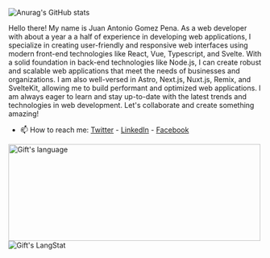 ![Anurag's GitHub stats](https://github-readme-stats.vercel.app/api?username=newbpydev&show_icons=true&theme=radical)

Hello there! My name is Juan Antonio Gomez Pena. As a web developer with about a year a a half of experience in developing web applications, I specialize in creating user-friendly and responsive web interfaces using modern front-end technologies like React, Vue, Typescript, and Svelte. With a solid foundation in back-end technologies like Node.js, I can create robust and scalable web applications that meet the needs of businesses and organizations. I am also well-versed in Astro, Next.js, Nuxt.js, Remix, and SvelteKit, allowing me to build performant and optimized web applications. I am always eager to learn and stay up-to-date with the latest trends and technologies in web development. Let's collaborate and create something amazing!

- 📫 How to reach me: [Twitter](https://twitter.com/Newb_PyDev) - [LinkedIn](https://www.linkedin.com/in/juan-gomez-8b05575b/) - [Facebook](https://www.facebook.com/profile.php?id=100077013879590)

<div>
  <img align="left" 
       src="https://github-readme-stats.vercel.app/api/top-langs?username=newbpydev&langs_count=20&show_icons=true&locale=en&layout=compact&theme=dark" alt="Gift's language" 
       height="192px"  
       width="500px"
       />
</div><br>



  

<div>
   <img align="left" 
        src="https://github-readme-streak-stats.herokuapp.com/?user=newbpydev" 
        alt="Gift's LangStat" />
 </div>
 

